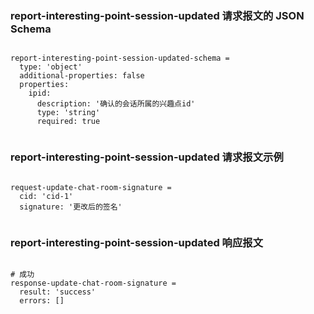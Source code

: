 ### report-interesting-point-session-updated 请求报文的 JSON Schema
<pre><code>
report-interesting-point-session-updated-schema =
  type: 'object'
  additional-properties: false
  properties: 
    ipid: 
      description: '确认的会话所属的兴趣点id'
      type: 'string'
      required: true

</code></pre>

### report-interesting-point-session-updated 请求报文示例
<pre><code>
request-update-chat-room-signature =
  cid: 'cid-1'
  signature: '更改后的签名'

</code></pre>

### report-interesting-point-session-updated 响应报文
<pre><code>
# 成功
response-update-chat-room-signature =
  result: 'success'
  errors: []

</code></pre>


